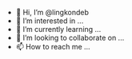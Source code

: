 - 👋 Hi, I’m @lingkondeb
- 👀 I’m interested in ...
- 🌱 I’m currently learning ...
- 💞️ I’m looking to collaborate on ...
- 📫 How to reach me ...

<!---
lingkondeb/lingkondeb is a ✨ special ✨ repository because its `README.md` (this file) appears on your GitHub profile.
You can click the Preview link to take a look at your changes.
--->
